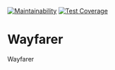 [![Maintainability](https://api.codeclimate.com/v1/badges/1dad3d8171e99db2ceca/maintainability)](https://codeclimate.com/github/ifeanyinkwoji/Wayfarer/maintainability) [![Test Coverage](https://api.codeclimate.com/v1/badges/1dad3d8171e99db2ceca/test_coverage)](https://codeclimate.com/github/ifeanyinkwoji/Wayfarer/test_coverage)

# Wayfarer
Wayfarer

